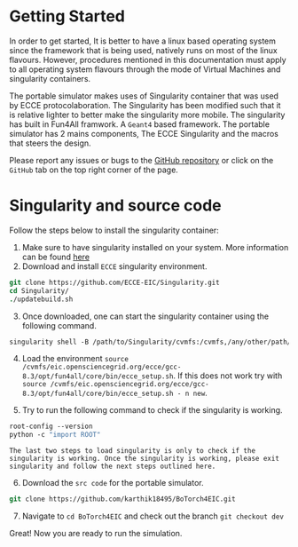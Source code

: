 # Getting Started

In order to get started, It is better to have a linux based operating system since the framework that is being used, natively runs on most of the linux flavours. However, procedures mentioned in this documentation must apply to all operating system flavours through the mode of Virtual Machines and singularity containers. 

The portable simulator makes uses of Singularity container that was used by ECCE protocolaboration. The Singularity has been modified such that it is relative lighter to better make the singularity more mobile. The singularity has built in Fun4All framwork. A `Geant4` based framework. The portable simulator has 2 mains components, The ECCE Singularity and the macros that steers the design. 

Please report any issues or bugs to the [GitHub repository](https://github.com/karthik18495/BoTorch4EIC/issues) or click on the `GitHub` tab on the top right corner of the page.

# Singularity and source code

Follow the steps below to install the singularity container:

1. Make sure to have singularity installed on your system. More information can be found [here](https://sylabs.io/guides/3.5/user-guide/quick_start.html)
2. Download and install `ECCE` singularity environment. 
```tcsh
git clone https://github.com/ECCE-EIC/Singularity.git
cd Singularity/
./updatebuild.sh
```
3. Once downloaded, one can start the singularity container using the following command.
```tcsh
singularity shell -B /path/to/Singularity/cvmfs:/cvmfs,/any/other/path/to/bind:/work /path/to/Singularity/cvmfs/eic.opensciencegrid.org/singularity/rhic_sl7_ext.sif
```
4. Load the environment `source /cvmfs/eic.opensciencegrid.org/ecce/gcc-8.3/opt/fun4all/core/bin/ecce_setup.sh`. If this does not work try with `source /cvmfs/eic.opensciencegrid.org/ecce/gcc-8.3/opt/fun4all/core/bin/ecce_setup.sh - n new`.

5. Try to run the following command to check if the singularity is working.
```tcsh
root-config --version
python -c "import ROOT"
```

```{note}
The last two steps to load singularity is only to check if the singularity is working. Once the singularity is working, please exit singularity and follow the next steps outlined here.
```

6. Download the `src code` for the portable simulator.
```tcsh
git clone https://github.com/karthik18495/BoTorch4EIC.git
```
7. Navigate to `cd BoTorch4EIC` and check out the branch `git checkout dev`


Great! Now you are ready to run the simulation.



